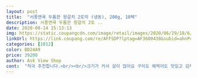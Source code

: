 ```yaml
---
layout: post 
title:  "서풍앤쿡 두툼한 왕갈치 2토막 (냉동), 200g, 10팩" 
description: 서풍앤쿡 두툼한 왕갈치 2토 ..
date: 2020-08-14 15:13:13 
img: https://static.coupangcdn.com/image/retail/images/2020/06/29/18/6/2e9c1ad7-920c-4304-8ca2-9c17fef03a6c.jpg 
linkUrl: https://link.coupang.com/re/AFFSDP?lptag=AF3600438&subid=ahnPublicAsk&pageKey=1762594451&itemId=3001874781&vendorItemId=70990116317&traceid=V0-113-79861c675031e0f0 
categories: [1012] 
color: BD24A9 
price: 39200 
author: Ask View Shop 
cont:  "적극 추천합니다.<br/><br/>크기가 커서 살이 많아요 구이도 해먹어도 맛있고 감자넣고 졸여 먹어도 맛있습니다<br/>" 
---
```

